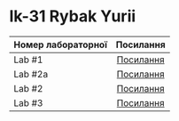 # Ik-31 Rybak Yurii 
| Номер лабораторної | Посилання |
| ------------- |:------------------:| 
| Lab #1 |[Посилання](https://github.com/Yura47/Yurii-Rybak-IK-31/tree/master/Lab_1) |
| Lab #2a |[Посилання](https://github.com/Yura47/Yurii-Rybak-IK-31/tree/master/Lab_2a) |
| Lab #2 |[Посилання](https://github.com/Yura47/Yurii-Rybak-IK-31/tree/master/lab_2) |
| Lab #3 |[Посилання](https://github.com/Yura47/Yurii-Rybak-IK-31/tree/master/lab_3) |


